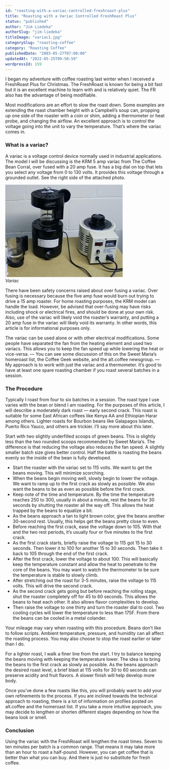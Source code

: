 ```yaml
---
id: "roasting-with-a-variac-controlled-freshroast-plus"
title: "Roasting with a Variac Controlled FreshRoast Plus"
status: "published"
author: "Jim Liedeka"
authorSlug: "jim-liedeka"
titleImage: "variac1.jpg"
categorySlug: "roasting-coffee"
category: "Roasting Coffee"
publishedDate: "2003-05-27T07:00:00"
updatedAt: "2022-05-25T09:50:59"
wordpressId: 159
---
```


I began my adventure with coffee roasting last winter when I received a FreshRoast Plus for Christmas. The FreshRoast is known for being a bit fast but it is an excellent machine to learn with and is relatively quiet. The FR also has the advantage of being modifiable.

Most modifications are an effort to slow the roast down. Some examples are extending the roast chamber height with a Campbell’s soup can, propping up one side of the roaster with a coin or shim, adding a thermometer or heat probe, and changing the airflow. An excellent approach is to control the voltage going into the unit to vary the temperature. That’s where the variac comes in.

### What is a variac?

A variac is a voltage control device normally used in industrial applications. The model I will be discussing is the KRM 5 amp variac from The Coffee Bean Corral, over fused with a 20 amp fuse. It has a big dial on top that lets you select any voltage from 0 to 130 volts. It provides this voltage through a grounded outlet. See the right side of the attached photo.

![Variac](variac1.jpg)  
*Variac*

There have been safety concerns raised about over fusing a variac. Over fusing is necessary because the five amp fuse would burn out trying to drive a 15 amp roaster. For home roasting purposes, the KRM model can handle the load. However, be advised that over-fusing may have risks including shock or electrical fires, and should be done at your own risk. Also, use of the variac will likely void the roaster’s warranty, and putting a 20 amp fuse in the variac will likely void its warranty. In other words, this article is for informational purposes only.

The variac can be used alone or with other electrical modifications. Some people have separated the fan from the heating element and used two variacs. This allows you to keep the fan speed up while lowering the heat or vice-versa. — You can see some discussion of this on the Sweet Maria’s homeroast list, the Coffee Geek website, and the alt.coffee newsgroup. — My approach is to work with just the variac and a thermometer. It’s good to have at least one spare roasting chamber if you roast several batches in a session.

### The Procedure

Typically I roast from four to six batches in a session. The roast type I use varies with the bean or blend I am roasting. For the purposes of this article, I will describe a moderately dark roast — early second crack. This roast is suitable for some East African coffees like Kenya AA and Ethiopian Harar among others. Lighter roasts for Bourbon beans like Galapagos Islands, Puerto Rico Yauco, and others are trickier. I’ll say more about this later.

Start with two slightly underfilled scoops of green beans. This is slightly less than the two rounded scoops recommended by Sweet Maria’s. The difference is that reducing the voltage also reduces the fan speed. A slightly smaller batch size gives better control. Half the battle is roasting the beans evenly so the inside of the bean is fully developed.

-   Start the roaster with the variac set to 115 volts. We want to get the beans moving. This will minimize scorching.
-   When the beans begin moving well, slowly begin to lower the voltage. We want to ramp up to the first crack as slowly as possible. We also want the beans to be as even as possible before the first crack.
-   Keep note of the time and temperature. By the time the temperature reaches 250 to 300, usually in about a minute, rest the beans for 30 seconds by shutting the roaster all the way off. This allows the heat trapped by the beans to equalize a bit.
-   As the beans approach a tan to light brown color, give the beans another 30-second rest. Usually, this helps get the beans pretty close to even.
-   Before reaching the first crack, ease the voltage down to 105. With that and the two rest periods, it’s usually four or five minutes to the first crack.
-   As the first crack starts, briefly raise the voltage to 115 got 15 to 30 seconds. Then lower it to 100 for another 15 to 30 seconds. Then take it back to 105 through the end of the first crack.
-   After the first crack, lower the voltage to about 100. This will basically keep the temperature constant and allow the heat to penetrate to the core of the beans. You may want to watch the thermometer to be sure the temperature is stable to slowly climb.
-   After stretching out the roast for 3-5 minutes, raise the voltage to 115 volts. This will drive the second crack.
-   As the second crack gets going but before reaching the rolling stage, shut the roaster completely off for 45 to 60 seconds. This allows the beans to heat each other. It also allows flavor complexities to develop.
-   Then raise the voltage to one thirty and turn the roaster dial to cool. Two cooling cycles will lower the temperature to less than 175F. From there the beans can be cooled in a metal colander.

Your mileage may vary when roasting with this procedure. Beans don’t like to follow scripts. Ambient temperature, pressure, and humidity can all affect the roasting process. You may also choose to stop the roast earlier or later than I do.

For a lighter roast, I walk a finer line from the start. I try to balance keeping the beans moving with keeping the temperature lower. The idea is to bring the beans to the first crack as slowly as possible. As the beans approach the desired roast level, a brief blast at 115 volts for 30 to 60 seconds can preserve acidity and fruit flavors. A slower finish will help develop more body.

Once you’ve done a few roasts like this, you will probably want to add your own refinements to the process. If you are inclined towards the technical approach to roasting, there is a lot of information on profiles posted on alt.coffee and the homeroast list. If you take a more intuitive approach, you may decide to lengthen or shorten different stages depending on how the beans look or smell.

### Conclusion

Using the variac with the FreshRoast will lengthen the roast times. Seven to ten minutes per batch is a common range. That means it may take more than an hour to roast a half-pound. However, you can get coffee that is better than what you can buy. And there is just no substitute for fresh coffee.
